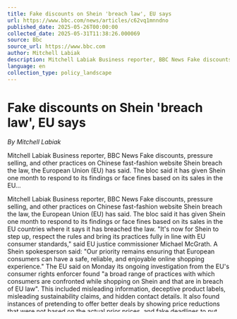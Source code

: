 ```yaml
---
title: Fake discounts on Shein 'breach law', EU says
url: https://www.bbc.com/news/articles/c62vq1mnndno
published_date: 2025-05-26T00:00:00
collected_date: 2025-05-31T11:38:26.000069
source: Bbc
source_url: https://www.bbc.com
author: Mitchell Labiak
description: Mitchell Labiak Business reporter, BBC News Fake discounts, pressure selling, and other practices on Chinese fast-fashion website Shein breach the law, the European Union (EU) has said. The bloc said it has given Shein one month to respond to its findings or face fines based on its sales in the EU...
language: en
collection_type: policy_landscape
---
```


# Fake discounts on Shein 'breach law', EU says

*By Mitchell Labiak*

Mitchell Labiak Business reporter, BBC News Fake discounts, pressure selling, and other practices on Chinese fast-fashion website Shein breach the law, the European Union (EU) has said. The bloc said it has given Shein one month to respond to its findings or face fines based on its sales in the EU...

Mitchell Labiak Business reporter, BBC News Fake discounts, pressure selling, and other practices on Chinese fast-fashion website Shein breach the law, the European Union (EU) has said. The bloc said it has given Shein one month to respond to its findings or face fines based on its sales in the EU countries where it says it has breached the law. "It's now for Shein to step up, respect the rules and bring its practices fully in line with EU consumer standards," said EU justice commissioner Michael McGrath. A Shein spokesperson said: "Our priority remains ensuring that European consumers can have a safe, reliable, and enjoyable online shopping experience." The EU said on Monday its ongoing investigation from the EU's consumer rights enforcer found "a broad range of practices with which consumers are confronted while shopping on Shein and that are in breach of EU law". This included misleading information, deceptive product labels, misleading sustainability claims, and hidden contact details. It also found instances of pretending to offer better deals by showing price reductions that were not based on the actual prior prices, and fake deadlines to put consumers under pressure to buy. The EU has also asked Shein to make sure its product reviews and ratings are "not presented to consumers in a misleading manner". "All companies reaching out to EU consumers must play by our rules. Today's action sends a clear message: we will not shy away from holding e-commerce platforms to account, regardless of where they are based," said McGrath. A Shein spokesperson said it has been "working constructively with national consumers authorities and the EU Commission to demonstrate our commitment to complying with EU laws and regulations, and we are continuing to engage in this process to address any concerns". Shein has come under fire for its business practices before, with a January BBC report revealing some staff were working 75-hour weeks, in breach of Chinese labour laws. That same month, Shein was accused of "wilful ignorance" by MPs in the UK after its lawyer repeatedly refused to answer questions about where the retailer sources its cotton. In response to the BBC investigation into worker conditions, Shein said it is "committed to ensuring the fair and dignified treatment of all workers within our supply chain", and that it is investing tens of millions of dollars in strengthening governance and compliance. "We strive to set the highest standards for pay and we require that all supply chain partners adhere to our code of conduct," it said.